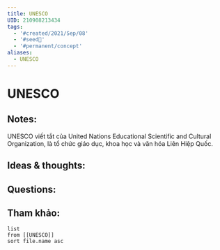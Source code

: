 ```yaml
---
title: UNESCO
UID: 210908213434
tags:
  - '#created/2021/Sep/08'
  - '#seed🥜'
  - '#permanent/concept'
aliases:
  - UNESCO
---
```

# UNESCO

## Notes:
UNESCO viết tắt của United Nations Educational Scientific and Cultural Organization, là tổ chức giáo dục, khoa học và văn hóa Liên Hiệp Quốc.

## Ideas & thoughts:

## Questions:


## Tham khảo:
```dataview
list
from [[UNESCO]]
sort file.name asc
```